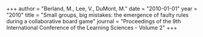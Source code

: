 +++
author = "Berland, M., Lee, V., DuMont, M."
date = "2010-01-01"
year = "2010"
title = "Small groups, big mistakes: the emergence of faulty rules during a collaborative board game"
journal = "Proceedings of the 9th International Conference of the Learning Sciences - Volume 2"
+++